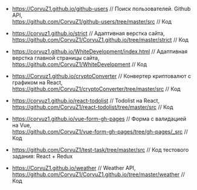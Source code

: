 * <https://CorvuZ1.github.io/github-users> // Поиск пользователей. Github API,  
  <https://github.com/CorvuZ1/github-users/tree/master/src> // Код  

* <https://corvuz1.github.io/strict> // Адаптивная верстка сайта,  
  <https://github.com/CorvuZ1/CorvuZ1.github.io/tree/master/strict> // Код
  
* <https://corvuz1.github.io/WhiteDevelopment/index.html> // Адаптивная верстка главной страницы сайта,  
  <https://github.com/CorvuZ1/WhiteDevelopment> // Код

* <https://Corvuz1.github.io/cryptoConverter> // Конвертер криптовалют с графиком на React,  
  <https://github.com/CorvuZ1/cryptoConverter/tree/master/src> // Код  

* <https://corvuz1.github.io/react-todolist> // Todolist на React,  
  <https://github.com/CorvuZ1/react-todolist/tree/master/src> // Код  
  
* <https://corvuz1.github.io/vue-form-gh-pages> // Форма с валидацией на Vue,  
  <https://github.com/CorvuZ1/vue-form-gh-pages/tree/gh-pages/_src> // Код

* <https://github.com/CorvuZ1/test-task/tree/master/src> // Код тестового задания: React + Redux  

* <https://CorvuZ1.github.io/weather> // Weather API,  
  <https://github.com/CorvuZ1/CorvuZ1.github.io/tree/master/weather> // Код  
  



